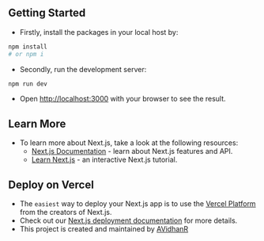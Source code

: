 ## Getting Started
- Firstly, install the packages in your local host by:
```bash
npm install
# or npm i
```
- Secondly, run the development server:
```bash
npm run dev
```
- Open [http://localhost:3000](http://localhost:3000) with your browser to see the result.

## Learn More
- To learn more about Next.js, take a look at the following resources:
  - [Next.js Documentation](https://nextjs.org/docs) - learn about Next.js features and API.
  - [Learn Next.js](https://nextjs.org/learn) - an interactive Next.js tutorial.

## Deploy on Vercel
- The `easiest` way to deploy your Next.js app is to use the [Vercel Platform](https://vercel.com/new?utm_medium=default-template&filter=next.js&utm_source=create-next-app&utm_campaign=create-next-app-readme) from the creators of Next.js.
- Check out our [Next.js deployment documentation](https://nextjs.org/docs/deployment) for more details.
- This project is created and maintained by [AVidhanR](https://linkedin.com/in/AVidhanR)
